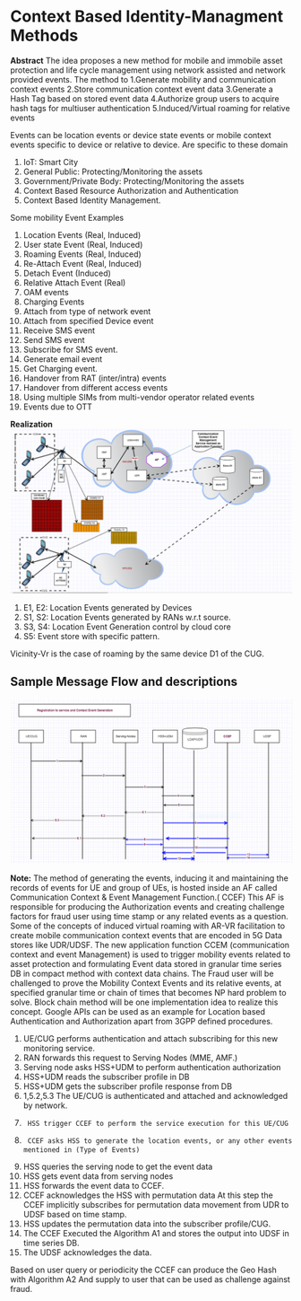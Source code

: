 # Context Based Identity-Managment Methods

**Abstract**
The idea proposes a new method for mobile and immobile asset protection and life cycle management using network assisted and network provided events.
The method to 
	1.Generate mobility and communication context events
	2.Store communication context event data
	3.Generate a Hash Tag based on stored event data
	4.Authorize group users to acquire hash tags for multiuser authentication
	5.Induced/Virtual roaming for relative events

Events can be location events or device state events or mobile context events specific to device or relative to device.
Are specific to these domain 

1.	IoT: Smart City
2.	General Public: Protecting/Monitoring the assets 
3.	Government/Private Body: Protecting/Monitoring the assets
4.	Context Based Resource Authorization and Authentication
5.	Context Based Identity Management.

Some mobility Event Examples
1.	Location Events (Real, Induced)
2.	User state Event (Real, Induced)
3.	Roaming Events (Real, Induced)
4.	Re-Attach Event (Real, Induced)
5.	Detach Event (Induced)
6.	Relative Attach Event (Real)
7.	OAM events
8.	Charging Events
9.	Attach from type of network event
10.	Attach from specified Device event
11.	Receive SMS event
12.	Send SMS event 
13.	Subscribe for SMS event.
14.	Generate email event
15.	Get Charging event.
16.	Handover from RAT (inter/intra) events
17.	Handover from different access events
18.	Using multiple SIMs from multi-vendor operator related events
19.	Events due to OTT

**Realization**
 ![image](https://github.com/KiranCS-17/identity-managment/blob/main/figure-1.png)
 
  1. E1, E2: Location Events generated by Devices 
  2. S1, S2: Location Events generated by RANs w.r.t source.
  3. S3, S4: Location Event Generation control by cloud core
  4. S5: Event store with specific pattern.

  Vicinity-Vr is the case of roaming by the same device D1 of the CUG.
  
  ##  Sample Message Flow and descriptions
  ![image](https://github.com/KiranCS-17/identity-managment/blob/main/figure-2.png)
  
**Note:**
The method of generating the events, inducing it and maintaining the records of events for UE and group of UEs, is hosted inside an AF called Communication Context & Event  Management Function.( CCEF)
This AF is responsible for producing the Authorization events and creating challenge factors for fraud user using time stamp or any related events as a question.
Some of the concepts of induced virtual roaming with AR-VR facilitation to create mobile communication context events that are encoded in 5G Data stores like UDR/UDSF.
The new application function CCEM (communication context and event Management) is used to trigger mobility events related to asset protection and formulating Event data stored in granular time series DB in compact method with context data chains. 
The Fraud user will be challenged to prove the Mobility Context Events and its relative events, at specified granular time or chain of times that becomes NP hard problem to solve. Block chain method will be one implementation idea to realize this concept.
Google APIs can be used as an example for Location based Authentication and Authorization apart from 3GPP defined procedures.


1.	UE/CUG performs authentication and attach subscribing for this new monitoring service.
2.	RAN forwards this request to Serving Nodes (MME, AMF.)
3.	Serving node asks HSS+UDM to perform authentication authorization 
4.	HSS+UDM reads the subscriber profile in DB
5.	HSS+UDM gets the subscriber profile response from DB
5.	1,5.2,5.3 The UE/CUG is authenticated and attached and acknowledged by network.
6.      HSS trigger CCEF to perform the service execution for this UE/CUG
7.      CCEF asks HSS to generate the location events, or any other events mentioned in (Type of Events)
8.	HSS queries the serving node to get the event data
9.	HSS gets event data from serving nodes
10.	HSS forwards the event data to CCEF.
11.	CCEF acknowledges the HSS with permutation data 
        At this step the CCEF implicitly subscribes for permutation data movement from UDR to UDSF based on time stamp.
12.	HSS updates the permutation data into the subscriber profile/CUG.
13.	The CCEF Executed the Algorithm A1 and stores the output into UDSF in time series DB.
14.	The UDSF acknowledges the data.

Based on user query or periodicity the CCEF can produce the Geo Hash with Algorithm A2
And supply to user that can be used as challenge against fraud.

  

  

